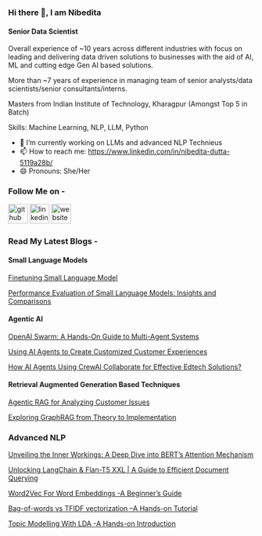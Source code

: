 ### Hi there 👋, I am Nibedita
#### Senior Data Scientist

Overall experience of ~10 years across different industries with focus on leading and delivering data driven solutions to businesses with the aid of AI, ML and cutting edge Gen AI based solutions. 

More than ~7 years of experience in managing team of senior analysts/data scientists/senior consultants/interns.

Masters from Indian Institute of Technology, Kharagpur (Amongst Top 5 in Batch)

Skills: Machine Learning, NLP, LLM, Python

- 🔭 I’m currently working on LLMs and advanced NLP Technieus
- 📫 How to reach me: https://www.linkedin.com/in/nibedita-dutta-5119a28b/ 
- 😄 Pronouns: She/Her



### Follow Me on - 

[<img src='https://cdn.jsdelivr.net/npm/simple-icons@3.0.1/icons/github.svg' alt='github' height='40'>](https://github.com/mimiwb007)  [<img src='https://cdn.jsdelivr.net/npm/simple-icons@3.0.1/icons/linkedin.svg' alt='linkedin' height='40'>](https://www.linkedin.com/in/nibedita-dutta-5119a28b//)  [<img src='https://cdn.jsdelivr.net/npm/simple-icons@3.0.1/icons/icloud.svg' alt='website' height='40'>](https://www.analyticsvidhya.com/blog/author/mimi6/)  

### Read My Latest Blogs - 

####  Small Language Models
[Finetuning Small Language Model](https://www.analyticsvidhya.com/blog/2024/12/news-classification-by-fine-tuning-small-language-model)

[Performance Evaluation of Small Language Models: Insights and Comparisons](https://www.analyticsvidhya.com/blog/2024/11/performance-evaluation-of-small-language-models/)

####  Agentic AI
[OpenAI Swarm: A Hands-On Guide to Multi-Agent Systems](https://www.analyticsvidhya.com/blog/2024/12/managing-multi-agent-systems-with-openai-swarm/)

[Using AI Agents to Create Customized Customer Experiences](https://www.analyticsvidhya.com/blog/2024/11/customized-customer-experiences/)

[How AI Agents Using CrewAI Collaborate for Effective Edtech Solutions?](https://www.analyticsvidhya.com/blog/2024/10/ai-agents-with-crewai/)

####  Retrieval Augmented Generation Based Techniques
[Agentic RAG for Analyzing Customer Issues](https://www.analyticsvidhya.com/blog/2024/11/agentic-rag-for-analyzing-customer-issues/)

[Exploring GraphRAG from Theory to Implementation](https://www.analyticsvidhya.com/blog/2024/11/graphrag/)

### Advanced NLP 
[Unveiling the Inner Workings: A Deep Dive into BERT’s Attention Mechanism](https://www.analyticsvidhya.com/blog/2023/12/berts-attention-mechanism/)

[Unlocking LangChain & Flan-T5 XXL | A Guide to Efficient Document Querying](https://www.analyticsvidhya.com/blog/2023/09/unlocking-langchain-flan-t5-xxl-a-guide-to-efficient-document-querying/)

[Word2Vec For Word Embeddings -A Beginner’s Guide](https://www.analyticsvidhya.com/blog/2021/07/word2vec-for-word-embeddings-a-beginners-guide/)

[Bag-of-words vs TFIDF vectorization –A Hands-on Tutorial](https://www.analyticsvidhya.com/blog/2021/07/bag-of-words-vs-tfidf-vectorization-a-hands-on-tutorial/)

[Topic Modelling With LDA -A Hands-on Introduction](https://www.analyticsvidhya.com/blog/2021/07/topic-modelling-with-lda-a-hands-on-introduction/)








